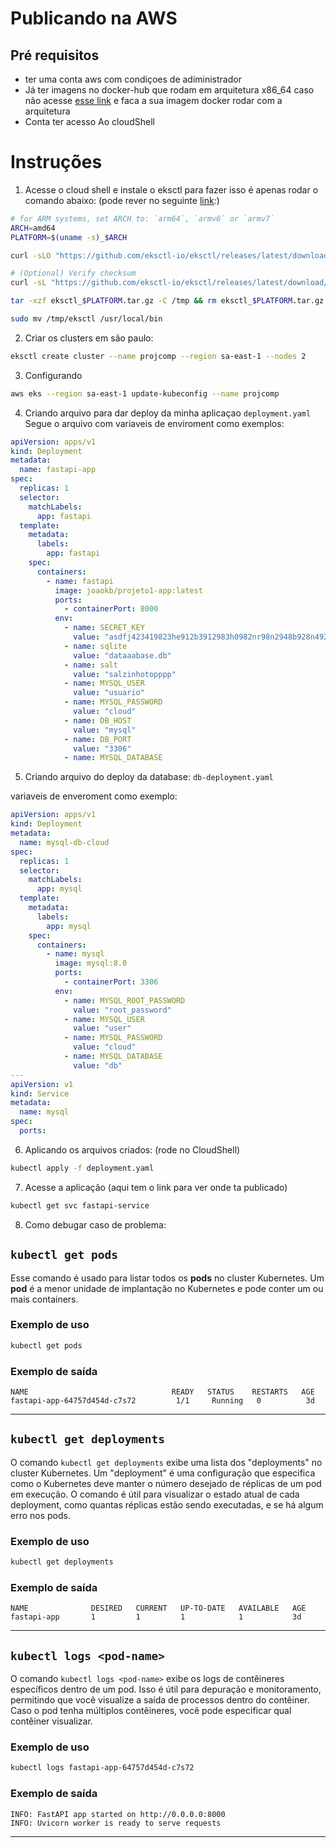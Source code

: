 # Publicando na AWS

## Pré requisitos

- ter uma conta aws com condiçoes de adiministrador
- Já ter imagens no docker-hub que rodam em arquitetura x86_64 caso não acesse [esse link](https://docs.docker.com/build/building/multi-platform/) e faca a sua imagem docker rodar com a arquitetura
- Conta ter acesso Ao cloudShell

# Instruções

1. Acesse o cloud shell e instale o eksctl para fazer isso é apenas rodar o comando abaixo: (pode rever no seguinte [link](https://eksctl.io/installation/):)

```zsh
# for ARM systems, set ARCH to: `arm64`, `armv6` or `armv7`
ARCH=amd64
PLATFORM=$(uname -s)_$ARCH

curl -sLO "https://github.com/eksctl-io/eksctl/releases/latest/download/eksctl_$PLATFORM.tar.gz"

# (Optional) Verify checksum
curl -sL "https://github.com/eksctl-io/eksctl/releases/latest/download/eksctl_checksums.txt" | grep $PLATFORM | sha256sum --check

tar -xzf eksctl_$PLATFORM.tar.gz -C /tmp && rm eksctl_$PLATFORM.tar.gz

sudo mv /tmp/eksctl /usr/local/bin
```

2. Criar os clusters em são paulo:

```zsh
eksctl create cluster --name projcomp --region sa-east-1 --nodes 2
```

3. Configurando

```zsh
aws eks --region sa-east-1 update-kubeconfig --name projcomp
```

4. Criando arquivo para dar deploy da minha aplicaçao `deployment.yaml`
Segue o arquivo com variaveis de enviroment como exemplos:

```yaml
apiVersion: apps/v1
kind: Deployment
metadata:
  name: fastapi-app
spec:
  replicas: 1
  selector:
    matchLabels:
      app: fastapi
  template:
    metadata:
      labels:
        app: fastapi
    spec:
      containers:
        - name: fastapi
          image: joaokb/projeto1-app:latest
          ports:
            - containerPort: 8000
          env:
            - name: SECRET_KEY
              value: "asdfj423419823he912b3912983h0982nr98n2948b928n492j903"
            - name: sqlite
              value: "dataaabase.db"
            - name: salt
              value: "salzinhotopppp"
            - name: MYSQL_USER
              value: "usuario"
            - name: MYSQL_PASSWORD
              value: "cloud"
            - name: DB_HOST
              value: "mysql"
            - name: DB_PORT
              value: "3306"
            - name: MYSQL_DATABASE
```

5. Criando arquivo do deploy da database: `db-deployment.yaml`

variaveis de enveroment como exemplo:

```yaml
apiVersion: apps/v1
kind: Deployment
metadata:
  name: mysql-db-cloud
spec:
  replicas: 1
  selector:
    matchLabels:
      app: mysql
  template:
    metadata:
      labels:
        app: mysql
    spec:
      containers:
        - name: mysql
          image: mysql:8.0
          ports:
            - containerPort: 3306
          env:
            - name: MYSQL_ROOT_PASSWORD
              value: "root_password"
            - name: MYSQL_USER
              value: "user"
            - name: MYSQL_PASSWORD
              value: "cloud"
            - name: MYSQL_DATABASE
              value: "db"
---
apiVersion: v1
kind: Service
metadata:
  name: mysql
spec:
  ports:
```

6. Aplicando os arquivos criados: (rode no CloudShell)

```zsh
kubectl apply -f deployment.yaml
```

7. Acesse a aplicação (aqui tem o link para ver onde ta publicado)

```zsh
kubectl get svc fastapi-service
```

8. Como debugar caso de problema:

## `kubectl get pods`

Esse comando é usado para listar todos os **pods** no cluster Kubernetes. Um **pod** é a menor unidade de implantação no Kubernetes e pode conter um ou mais containers.

### Exemplo de uso

```bash
kubectl get pods
```

### Exemplo de saída

```
NAME                                READY   STATUS    RESTARTS   AGE
fastapi-app-64757d454d-c7s72         1/1     Running   0          3d
```

---

## `kubectl get deployments`

O comando `kubectl get deployments` exibe uma lista dos "deployments" no cluster Kubernetes. Um "deployment" é uma configuração que especifica como o Kubernetes deve manter o número desejado de réplicas de um pod em execução. O comando é útil para visualizar o estado atual de cada deployment, como quantas réplicas estão sendo executadas, e se há algum erro nos pods.

### Exemplo de uso

```bash
kubectl get deployments
```

### Exemplo de saída

```
NAME              DESIRED   CURRENT   UP-TO-DATE   AVAILABLE   AGE
fastapi-app       1         1         1            1           3d
```

---

## `kubectl logs <pod-name>`

O comando `kubectl logs <pod-name>` exibe os logs de contêineres específicos dentro de um pod. Isso é útil para depuração e monitoramento, permitindo que você visualize a saída de processos dentro do contêiner. Caso o pod tenha múltiplos contêineres, você pode especificar qual contêiner visualizar.

### Exemplo de uso

```bash
kubectl logs fastapi-app-64757d454d-c7s72
```

### Exemplo de saída

```
INFO: FastAPI app started on http://0.0.0.0:8000
INFO: Uvicorn worker is ready to serve requests
```

---
